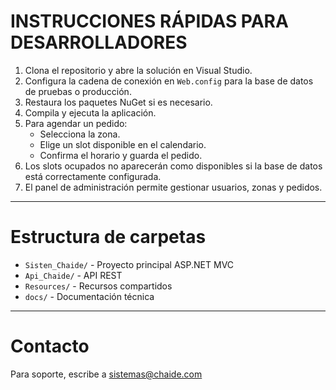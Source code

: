 # INSTRUCCIONES RÁPIDAS PARA DESARROLLADORES

1. Clona el repositorio y abre la solución en Visual Studio.
2. Configura la cadena de conexión en `Web.config` para la base de datos de pruebas o producción.
3. Restaura los paquetes NuGet si es necesario.
4. Compila y ejecuta la aplicación.
5. Para agendar un pedido:
   - Selecciona la zona.
   - Elige un slot disponible en el calendario.
   - Confirma el horario y guarda el pedido.
6. Los slots ocupados no aparecerán como disponibles si la base de datos está correctamente configurada.
7. El panel de administración permite gestionar usuarios, zonas y pedidos.

---

# Estructura de carpetas
- `Sisten_Chaide/` - Proyecto principal ASP.NET MVC
- `Api_Chaide/` - API REST
- `Resources/` - Recursos compartidos
- `docs/` - Documentación técnica

---

# Contacto
Para soporte, escribe a sistemas@chaide.com
